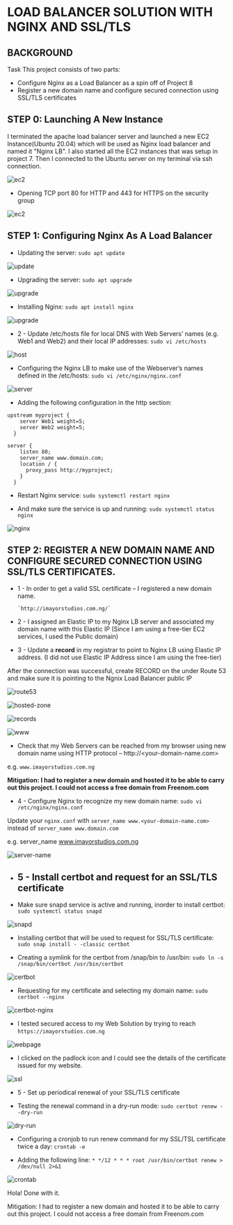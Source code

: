 
# LOAD BALANCER SOLUTION WITH NGINX AND SSL/TLS

## BACKGROUND
Task
This project consists of two parts:

* Configure Nginx as a Load Balancer as a spin off of Project 8
* Register a new domain name and configure secured connection using SSL/TLS certificates

## STEP 0: Launching A New Instance

I terminated the apache load balancer server and launched a new EC2 Instance(Ubuntu 20.04) which will be used as Nginx load balancer and named it "Nginx LB". I also started all the EC2 instances that was setup in project 7. Then I connected to the Ubuntu server on my terminal via ssh connection.


![ec2](./img/1-ec2.PNG)

* Opening TCP port 80 for HTTP and 443 for HTTPS on the security group

![ec2](./img/2-security.PNG)
## STEP 1: Configuring Nginx As A Load Balancer

* Updating the server:  `sudo apt update`

![update](./img/3-update.PNG)

* Upgrading the server: `sudo apt upgrade`

![upgrade](./img/4-upgrade.PNG)

* Installing Nginx: `sudo apt install nginx`

![upgrade](./img/5-nginx.PNG)


* 2 - Update /etc/hosts file for local DNS with Web Servers’ names (e.g. Web1 and Web2) and their local IP addresses: `sudo vi /etc/hosts`

![host](./img/6-host.PNG)

* Configuring the Nginx LB to make use of the Webserver’s names defined in the /etc/hosts: `sudo vi /etc/nginx/nginx.conf`

![server](./img/7-server.PNG)

* Adding the following configuration in the http section:

```
upstream myproject {
    server Web1 weight=5;
    server Web2 weight=5;
  }

server {
    listen 80;
    server_name www.domain.com;
    location / {
      proxy_pass http://myproject;
    }
  }

```




* Restart Nginx service: `sudo systemctl restart nginx`

* And make sure the service is up and running: `sudo systemctl status nginx`


![nginx](./img/13-nginx.PNG)

## STEP 2: REGISTER A NEW DOMAIN NAME AND CONFIGURE SECURED CONNECTION USING SSL/TLS CERTIFICATES.

* 1 - In order to get a valid SSL certificate – I registered a new domain name. 

      `http://imayorstudios.com.ng/`

* 2 - I assigned an Elastic IP to my Nginx LB server and associated my domain name with this Elastic IP (Since I am using a free-tier EC2 services, I used the Public domain)


* 3 - Update a **record** in my registrar to point to Nginx LB using Elastic IP address. (I did not use Elastic IP Address since I am using the free-tier)

After the connection was successful, create RECORD on the under Route 53
and make sure it is pointing to the Ngnix Load Balancer public IP

![route53](./img/14-route53.PNG)


![hosted-zone](./img/15-hosted-zone.PNG)


![records](./img/16-records.PNG)


![www](./img/20-www.PNG)


* Check that my Web Servers can be reached from my browser using new domain name using HTTP protocol – http://<your-domain-name.com>

e.g. `www.imayorstudios.com.ng`


**Mitigation: I had to register a new domain and hosted it to be able to carry out this project. I could not access a free domain from Freenom.com**


* 4 - Configure Nginx to recognize my new domain name: `sudo vi /etc/nginx/nginx.conf`

Update your `nginx.conf` with `server_name www.<your-domain-name.com>` instead of `server_name www.domain.com`

e.g. server_name www.imayorstudios.com.ng


![server-name](./img/7-server.PNG)



* ## 5 - Install certbot and request for an SSL/TLS certificate

* Make sure snapd service is active and running, inorder to install certbot: `sudo systemctl status snapd`

![snapd](./img/9-snapd.PNG)

* Installing certbot that will be used to request for SSL/TLS certificate: `sudo snap install - -classic certbot`



* Creating a symlink for the certbot from /snap/bin to /usr/bin: `sudo ln -s /snap/bin/certbot /usr/bin/certbot`


![certbot](./img/10-certbot.PNG)

* Requesting for my certificate and selecting my domain name: `sudo certbot --nginx`

![certbot-nginx](./img/10-certbot-nginx.PNG)


* I tested secured access to my Web Solution by trying to reach `https://imayorstudios.com.ng`


![webpage](./img/25-webpage.PNG)

* I clicked on the padlock icon and I could see the details of the certificate issued for my website.


![ssl](./img/26-ssl.PNG)


* 5 - Set up periodical renewal of your SSL/TLS certificate

* Testing the renewal command in a dry-run mode: `sudo certbot renew - -dry-run`


![dry-run](./img/28-dry-run.PNG)


* Configuring a cronjob to run renew command for my SSL/TSL certificate twice a day: `crontab -e`

* Adding the following line:
`* */12 * * * root /usr/bin/certbot renew > /dev/null 2>&1`



![crontab](./img/29-crontab.PNG)


Hola! Done with it. 

Mitigation: I had to register a new domain and hosted it to be able to carry out this project. I could not access a free domain from Freenom.com